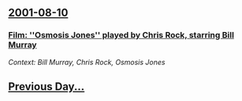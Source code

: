 ## [2001-08-10](/news/2001/08/10/index.md)

### [ Film: ''Osmosis Jones'' played by Chris Rock, starring Bill Murray](/news/2001/08/10/film-osmosis-jones-played-by-chris-rock-starring-bill-murray.md)
_Context: Bill Murray, Chris Rock, Osmosis Jones_

## [Previous Day...](/news/2001/08/9/index.md)

